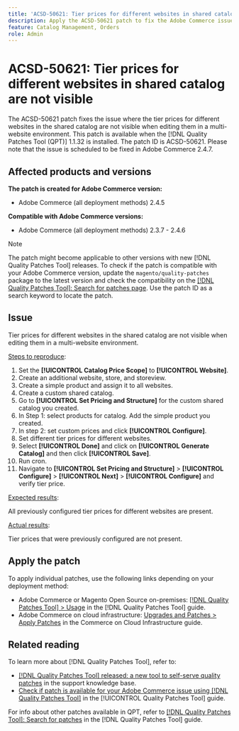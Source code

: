 ```yaml
---
title: 'ACSD-50621: Tier prices for different websites in shared catalog are not visible'
description: Apply the ACSD-50621 patch to fix the Adobe Commerce issue where the tier prices for different websites in the shared catalog are not visible when editing them in a multi-website environment.
feature: Catalog Management, Orders
role: Admin
---
```

# ACSD-50621: Tier prices for different websites in shared catalog are not visible

The ACSD-50621 patch fixes the issue where the tier prices for different websites in the shared catalog are not visible when editing them in a multi-website environment. This patch is available when the [!DNL Quality Patches Tool (QPT)] 1.1.32 is installed. The patch ID is ACSD-50621. Please note that the issue is scheduled to be fixed in Adobe Commerce 2.4.7.

## Affected products and versions

**The patch is created for Adobe Commerce version:**

* Adobe Commerce (all deployment methods) 2.4.5

**Compatible with Adobe Commerce versions:**

* Adobe Commerce (all deployment methods) 2.3.7 - 2.4.6

>[!NOTE]
>
>The patch might become applicable to other versions with new [!DNL Quality Patches Tool] releases. To check if the patch is compatible with your Adobe Commerce version, update the `magento/quality-patches` package to the latest version and check the compatibility on the [[!DNL Quality Patches Tool]: Search for patches page](https://experienceleague.adobe.com/tools/commerce-quality-patches/index.html). Use the patch ID as a search keyword to locate the patch.

## Issue

Tier prices for different websites in the shared catalog are not visible when editing them in a multi-website environment.

<u>Steps to reproduce</u>:

1. Set the **[!UICONTROL Catalog Price Scope]** to **[!UICONTROL Website]**.
1. Create an additional website, store, and storeview.
1. Create a simple product and assign it to all websites.
1. Create a custom shared catalog.
1. Go to **[!UICONTROL Set Pricing and Structure]** for the custom shared catalog you created.
1. In Step 1: select products for catalog. Add the simple product you created.
1. In step 2: set custom prices and click **[!UICONTROL Configure]**.
1. Set different tier prices for different websites.
1. Select **[!UICONTROL Done]** and click on **[!UICONTROL Generate Catalog]** and then click **[!UICONTROL Save]**.
1. Run cron.
1. Navigate to **[!UICONTROL Set Pricing and Structure]** > **[!UICONTROL Configure]** > **[!UICONTROL Next]** > **[!UICONTROL Configure]** and verify tier price.

<u>Expected results</u>:

All previously configured tier prices for different websites are present.

<u>Actual results</u>:

Tier prices that were previously configured are not present.

## Apply the patch

To apply individual patches, use the following links depending on your deployment method:

* Adobe Commerce or Magento Open Source on-premises: [[!DNL Quality Patches Tool] > Usage](/help/tools/quality-patches-tool/usage.md) in the [!DNL Quality Patches Tool] guide.
* Adobe Commerce on cloud infrastructure: [Upgrades and Patches > Apply Patches](https://experienceleague.adobe.com/docs/commerce-cloud-service/user-guide/develop/upgrade/apply-patches.html) in the Commerce on Cloud Infrastructure guide.

## Related reading

To learn more about [!DNL Quality Patches Tool], refer to:

* [[!DNL Quality Patches Tool] released: a new tool to self-serve quality patches](https://experienceleague.adobe.com/en/docs/commerce-knowledge-base/kb/announcements/commerce-announcements/magento-quality-patches-released-new-tool-to-self-serve-quality-patches) in the support knowledge base.
* [Check if patch is available for your Adobe Commerce issue using [!DNL Quality Patches Tool]](/help/tools/quality-patches-tool/patches-available-in-qpt/check-patch-for-magento-issue-with-magento-quality-patches.md) in the [!UICONTROL Quality Patches Tool] guide.


For info about other patches available in QPT, refer to [[!DNL Quality Patches Tool]: Search for patches](https://experienceleague.adobe.com/tools/commerce-quality-patches/index.html) in the [!DNL Quality Patches Tool] guide.

